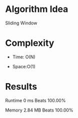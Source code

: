 # Algorithm Idea

Sliding Window

# Complexity

- Time: O(N)

- Space:O(1)

# Results

Runtime
0
ms
Beats
100.00%

Memory
2.84
MB
Beats
100.00%